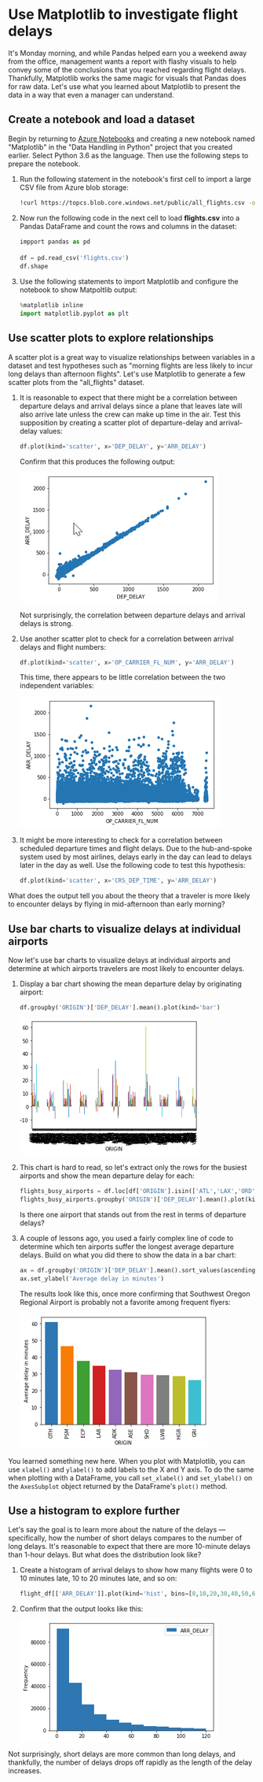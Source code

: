 # Use Matplotlib to investigate flight delays

It's Monday morning, and while Pandas helped earn you a weekend away from the office, management wants a report with flashy visuals to help convey some of the conclusions that you reached regarding flight delays. Thankfully, Matplotlib works the same magic for visuals that Pandas does for raw data. Let's use what you learned about Matplotlib to present the data in a way that even a manager can understand.

## Create a notebook and load a dataset

Begin by returning to [Azure Notebooks](https://notebooks.azure.com) and creating a new notebook named "Matplotlib" in the "Data Handling in Python" project that you created earlier. Select Python 3.6 as the language. Then use the following steps to prepare the notebook.

1. Run the following statement in the notebook's first cell to import a large CSV file from Azure blob storage:

	```bash
	!curl https://topcs.blob.core.windows.net/public/all_flights.csv -o flights.csv
	```

1. Now run the following code in the next cell to load **flights.csv** into a Pandas DataFrame and count the rows and columns in the dataset:

	```python
	impport pandas as pd

	df = pd.read_csv('flights.csv')
	df.shape
	```

1. Use the following statements to import Matplotlib and configure the notebook to show Matpoltlib output:

	```python
	%matplotlib inline
	import matplotlib.pyplot as plt
	```

## Use scatter plots to explore relationships

A scatter plot is a great way to visualize relationships between variables in a dataset and test hypotheses such as "morning flights are less likely to incur long delays than afternoon flights". Let's use Matplotlib to generate a few scatter plots from the "all_flights" dataset.

1. It is reasonable to expect that there might be a correlation between departure delays and arrival delays since a plane that leaves late will also arrive late unless the crew can make up time in the air. Test this supposition by creating a scatter plot of departure-delay and arrival-delay values:

	```python
	df.plot(kind='scatter', x='DEP_DELAY', y='ARR_DELAY')
	```

	Confirm that this produces the following output:

	![Plotting departure delays and arrival delays](media/ScatterPlotArrivalDepartureDelay.png) 

	Not surprisingly, the correlation between departure delays and arrival delays is strong.

1. Use another scatter plot to check for a correlation between arrival delays and flight numbers:

	```python
	df.plot(kind='scatter', x='OP_CARRIER_FL_NUM', y='ARR_DELAY')
	```

	This time, there appears to be little correlation between the two independent variables:

	![Plotting flight numbers and arrival delays](media/ScatterPlotFlightNumDelay.png)

1. It might be more interesting to check for a correlation between scheduled departure times and flight delays. Due to the hub-and-spoke system used by most airlines, delays early in the day can lead to delays later in the day as well. Use the following code to test this hypothesis:

	```python
	df.plot(kind='scatter', x='CRS_DEP_TIME', y='ARR_DELAY')
	```

What does the output tell you about the theory that a traveler is more likely to encounter delays by flying in mid-afternoon than early morning?

## Use bar charts to visualize delays at individual airports

Now let's use bar charts to visualize delays at individual airports and determine at which airports travelers are most likely to encounter delays. 

1. Display a bar chart showing the mean departure delay by originating airport:

	```python
	df.groupby('ORIGIN')['DEP_DELAY'].mean().plot(kind='bar')
	```

	![Plotting departure delays by airport](media/barchartdelaysAllairports.png)  

1. This chart is hard to read, so let's extract only the rows for the busiest airports and show the mean departure delay for each: 

	```python
	flights_busy_airports = df.loc[df['ORIGIN'].isin(['ATL','LAX','ORD','DFW','JFK'])]
	flights_busy_airports.groupby('ORIGIN')['DEP_DELAY'].mean().plot(kind='bar')
	```

	Is there one airport that stands out from the rest in terms of departure delays?

1. A couple of lessons ago, you used a fairly complex line of code to determine which ten airports suffer the longest average departure delays. Build on what you did there to show the data in a bar chart:

	```python
	ax = df.groupby('ORIGIN')['DEP_DELAY'].mean().sort_values(ascending=False).head(10).plot(kind='bar', width=0.8)
	ax.set_ylabel('Average delay in minutes')
	```

	The results look like this, once more confirming that Southwest Oregon Regional Airport is probably not a favorite among frequent flyers:

	![Airports with the longest average departure delays](media/worst-airports-plot.png) 

You learned something new here. When you plot with Matplotlib, you can use `xlabel()` and `ylabel()` to add labels to the X and Y axis. To do the same when plotting with a DataFrame, you call `set_xlabel()` and `set_ylabel()` on the `AxesSubplot` object returned by the DataFrame's `plot()` method.

## Use a histogram to explore further

Let's say the goal is to learn more about the nature of the delays — specifically, how the number of short delays compares to the number of long delays. It's reasonable to expect that there are more 10-minute delays than 1-hour delays. But what does the distribution look like? 

1. Create a histogram of arrival delays to show how many flights were 0 to 10 minutes late, 10 to 20 minutes late, and so on:

	```python
	flight_df[['ARR_DELAY']].plot(kind='hist', bins=[0,10,20,30,40,50,60,70,80,90,100,110,120])
	```

1. Confirm that the output looks like this:

	![Flight delay histogram](media/hist-delay.png)

Not surprisingly, short delays are more common than long delays, and thankfully, the number of delays drops off rapidly as the length of the delay increases.